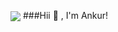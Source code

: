 <a href="https://www.youtube.com/codingpotter"><img align="center" src="https://raw.githubusercontent.com/Ankur310/Ankur310/main/Java.png"/></a>
###Hii 👋 , I'm Ankur!
